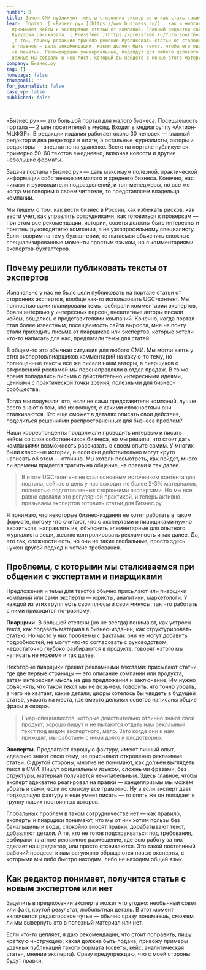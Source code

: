 ```yaml
---
number: 0
title: Зачем СМИ публикуют тексты сторонних экспертов и как стать таким экспертом
lead: _Портал_ [_«Бизнес.ру»_](https://www.business.ru/)_, как и многие деловые медиа,
  принимает кейсы и экспертные статьи от компаний. Главный редактор сайта Татьяна
  Кутузова рассказала_ [_Pressfeed_](https://pressfeed.ru/?utm_source=news&utm_medium=intro&utm_campaign=lead&utm_content=zachem-smi-publikuyut-teksty-storonnix-ekspertov-i-kak-stat-takim-ekspertom)
  _о том, почему редакция приняла решение публиковать статьи от сторонних экспертов,
  а главное — дала рекомендации, каким должен быть текст, чтобы его одобрили и взяли
  «в печать». Рекомендации универсальные, подойдут для любого делового издания. Самые
  важные мы собрали в чек-лист, который вы найдете в конце этого материала._
company: Бизнес.ру
tag: []
homepage: false
thumbnail: ''
for_journalist: false
case_vp: false
published: false

---
```

«Бизнес.ру» — это большой портал для малого бизнеса. Посещаемость портала — 2 млн посетителей в месяц. Входит в медиагруппу «Актион-МЦФЭР». В редакции издания работает около 30 человек — главный редактор и два редактора в штате, а остальные журналисты, авторы и редакторы — внештатно на удаленке. Всего на портале публикуется примерно 50-60 текстов ежедневно, включая новости и другие небольшие форматы.

Задача портала «Бизнес.ру» — дать максимум полезной, практической информации собственникам малого и среднего бизнеса. Конечно, нас читают и руководители подразделений, и топ-менеджеры, но все же когда мы говорим о своем читателе, то представляем владельца компании.

Мы пишем о том, как вести бизнес в России, как избежать рисков, как вести учет, как управлять сотрудниками, как готовиться к проверкам — при этом все рекомендации, истории, советы должны быть интересны и понятны руководителю компании, а не узкопрофильному специалисту. Если говорим на тему бухгалтерии, то пытаемся объяснить сложные специализированные моменты простым языком, но с комментариями экспертов-бухгалтеров.

## Почему решили публиковать тексты от экспертов

Изначально у нас не было цели публиковать на портале статьи от сторонних экспертов, вообще как-то использовать UGC-контент. Мы полностью сами планировали темы, собирали комментарии экспертов, брали интервью у интересных персон, внештатные авторы писали кейсы, общались с представителями компаний. Конечно, когда портал стал более известным, посещаемость сайта выросла, мне на почту стали приходить письма от пиарщиков или экспертов, которые хотели что-то написать для нас, предлагали темы для статей.

В общем-то это обычная ситуация для любого СМИ. Мы могли взять у этих экспертов/пиарщиков комментарий на какую-то тему, но полноценные тексты все же писали наши авторы, а пиарщиков с откровенной рекламой мы перенаправляли в отдел продаж. В то же время попадались письма с действительно интересными идеями, ценными с практической точки зрения, полезными для бизнес-сообщества.

Тогда мы подумали: кто, если не сами представители компаний, лучше всего знают о том, что их волнует, с какими сложностями они сталкиваются. Кто еще сможет в деталях описать свои действия, поделиться решениями распространенных для бизнеса проблем?

Наши корреспонденты продолжали проводить интервью и писать кейсы со слов собственников бизнеса, но мы решили, что стоит дать компаниями возможность рассказать о своем опыте самим. У многих были классные истории, и если они действительно могут круто написать об этом — отлично. Мы хотели посмотреть, как пойдет, много ли времени придется тратить на общение, на правки и так далее.

> В итоге UGC-контент не стал основным источником контента для портала, сейчас в день у нас выходит не более 2-3% материалов, полностью подготовленных сторонними экспертами. Но мы все равно сделали это регулярной практикой, и теперь активно призываем экспертов готовить статьи для Бизнес.ру.

Я понимаю, что некоторые бизнес-издания не хотят работать в таком формате, потому что считают, что с экспертами и пиарщиками нужно «возиться», направлять их, объяснять элементарные для опытного журналиста вещи, жестко контролировать рекламность и так далее. Да, это так, сложности есть, но они не такие глобальные, просто здесь нужен другой подход и четкие требования.

## Проблемы, с которыми мы сталкиваемся при общении с экспертами и пиарщиками

Предложения и темы для текстов обычно присылают или пиарщики компаний или сами эксперты — юристы, аналитики, маркетологи. У каждой из этих групп есть свои плюсы и свои минусы, так что работать с ними приходится по-разному.

**Пиарщики.** В большей степени (но не всегда) понимают, как устроен текст, как подавать материал в бизнес-издании, как структурировать статью. Но часто у них проблемы с фактами: они не могут добавить подробностей, не могут что-то согласовать с руководством, недостаточно глубоко разбираются в продукте, говорят «этого мы написать не можем» и так далее.

Некоторые пиарщики грешат рекламными текстами: присылают статьи, где две первые страницы — это описание компании или продукта, затем интересная мысль на два предложения и заключение. Им нужно объяснять, что такой текст мы не возьмем, говорить, что точно убрать, а чего не хватает, какие детали, цифры хотелось бы увидеть в будущей статье, указать на места, где вместо дельных советов написаны общие фразы и «вода».

> Пиар-специалистов, которые действительно отлично знают свой продукт, хорошо пишут и не пытаются отдать нам рекламный текст под видом экспертного, мало. Зато когда они к нам приходят, мы работаем с ними долго и плодотворно.

**Эксперты.** Предлагают хорошую фактуру, имеют личный опыт, идеально знают свою тему, не присылают откровенно рекламные статьи. С другой стороны, многие не понимают, как должен выглядеть текст в СМИ. Пишут официальным языком, сложными фразами, без структуры, материал получается нечитабельным. Здесь главное, чтобы эксперт адекватно реагировал на правки — канцеляризмы мы можем убрать и сами, если по смыслу все грамотно. Ну а если эксперт дает подходящую фактуру и еще умеет писать — то опять же он попадает в группу наших постоянных авторов.

Глобальных проблем в таком сотрудничестве нет — как правило, эксперты и пиарщики понимают, что мы от них хотим пользы без банальщины и воды, спокойно вносят правки, дорабатывают текст, добавляют детали. А те, кто не готов подстраиваться под требования, выбирают платное рекламное размещение, где всю работу за них сделает наш редактор, или просто отсеиваются. Это такой постоянный рабочий процесс: к нам регулярно обращаются новые эксперты, с которыми мы либо быстро находим, либо не находим общий язык.

## Как редактор понимает, получится статья с новым экспертом или нет

Зацепить в предложении эксперта может что угодно: необычный совет или факт, крутой результат, любопытная деталь. В этот момент включается редакторское чутье — обычно сразу понимаешь, сможем ли мы вывернуть это в полезный материал или нет.

Если что-то цепляет, я даю рекомендации, что стоит поправить, пишу краткую инструкцию, какая должна быть подача, привожу примеры удачных публикаций такого формата (советы, кейс, аналитическая статья, мнение эксперта). Сразу предупреждаю, что с моей стороны будут правки.